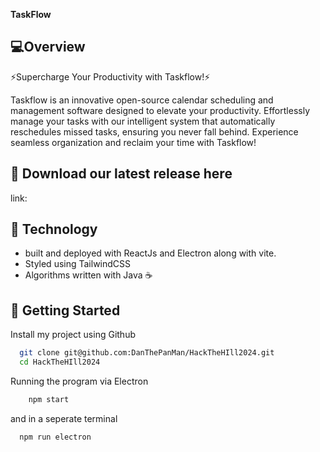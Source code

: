 **TaskFlow**

## 💻Overview

⚡Supercharge Your Productivity with Taskflow!⚡

Taskflow is an innovative open-source calendar scheduling and management software designed to elevate your productivity. Effortlessly manage your tasks with our intelligent system that automatically reschedules missed tasks, ensuring you never fall behind. Experience seamless organization and reclaim your time with Taskflow!

## 📧 Download our latest release here

link:

## 📝 Technology

-   built and deployed with ReactJs and Electron along with vite.
-   Styled using TailwindCSS
-   Algorithms written with Java ☕

## 🚀 Getting Started

Install my project using Github

```bash
  git clone git@github.com:DanThePanMan/HackTheHIll2024.git
  cd HackTheHIll2024
```

Running the program via Electron

```bash
    npm start
```

and in a seperate terminal

```bash
  npm run electron
```
